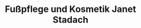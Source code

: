 ---
title: "Fußpflege und Kosmetik Janet Stadach"
url: /halle-saale/fusspflege-und-kosmetik-janet-stadach/
shop: Kosmetik
---